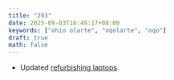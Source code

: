 ```yaml
---
title: "293"
date: 2025-09-03T16:49:17+08:00
keywords: ["ohio olarte", "oqolarte", "oqo"]
draft: true
math: false
---
```


- Updated [refurbishing laptops](/refurbishing-laptops).
